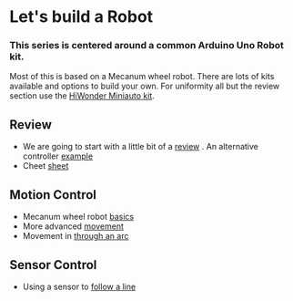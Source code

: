 # Let's build a Robot
### This series is centered around a common Arduino Uno Robot kit. 
Most of this is based on a Mecanum wheel robot. There are lots of kits available and options to build your own. For uniformity all but the review section use the [HiWonder Miniauto kit](https://www.hiwonder.com/collections/arduino/products/miniauto).
## Review
- We are going to start with a little bit of a [review](https://github.com/dougnutz/hoc/tree/master/Robot/BasicControl)
. An alternative controller [example](https://github.com/dougnutz/hoc/tree/master/Robot/MotorControllerESP8266)
- Cheet [sheet](https://github.com/dougnutz/hoc/blob/master/Robot/Review.md)  
## Motion Control
- Mecanum wheel robot [basics](https://github.com/dougnutz/hoc/tree/master/Robot/MotionControlBasics)
- More advanced [movement](https://github.com/dougnutz/hoc/tree/master/Robot/MotorDirectionAndTurns)
- Movement in [through an arc](https://github.com/dougnutz/hoc/tree/master/Robot/MotionInArc) 

## Sensor Control
- Using a sensor to [follow a line](https://github.com/dougnutz/hoc/blob/master/Robot/LineFollowing/Readme.md)

###

